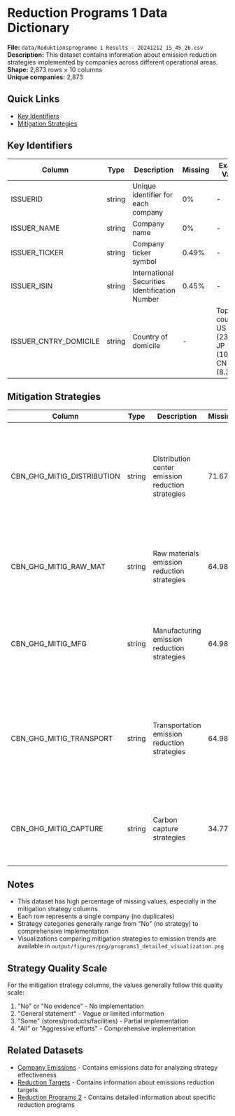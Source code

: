 # Reduction Programs 1 Data Dictionary

**File:** `data/Reduktionsprogramme 1 Results - 20241212 15_45_26.csv`  
**Description:** This dataset contains information about emission reduction strategies implemented by companies across different operational areas.  
**Shape:** 2,873 rows × 10 columns  
**Unique companies:** 2,873  

## Quick Links
- [Key Identifiers](#key-identifiers)
- [Mitigation Strategies](#mitigation-strategies)

## Key Identifiers
| Column | Type | Description | Missing | Example Values |
|--------|------|-------------|---------|----------------|
| ISSUERID | string | Unique identifier for each company | 0% | - |
| ISSUER_NAME | string | Company name | 0% | - |
| ISSUER_TICKER | string | Company ticker symbol | 0.49% | - |
| ISSUER_ISIN | string | International Securities Identification Number | 0.45% | - |
| ISSUER_CNTRY_DOMICILE | string | Country of domicile | - | Top countries: US (23.42%), JP (10.34%), CN (8.32%) |

## Mitigation Strategies
| Column | Type | Description | Missing | Example Values |
|--------|------|-------------|---------|----------------|
| CBN_GHG_MITIG_DISTRIBUTION | string | Distribution center emission reduction strategies | 71.67% | Some stores/distribution centers (anecdotal cases): 14.17%, No: 7.66%, General statement: 3.79%, All or most stores and distribution centers: 2.71% |
| CBN_GHG_MITIG_RAW_MAT | string | Raw materials emission reduction strategies | 64.98% | No: 18.10%, Some products (anecdotal cases): 8.77%, General statement: 7.21%, All or core products: 0.94% |
| CBN_GHG_MITIG_MFG | string | Manufacturing emission reduction strategies | 64.98% | Some facilities (anecdotal cases): 13.54%, No: 13.40%, General statement: 4.70%, All or core production facilities: 3.38% |
| CBN_GHG_MITIG_TRANSPORT | string | Transportation emission reduction strategies | 64.98% | Improvements in fleet, routes, OR load/packaging optimization: 12.88%, No: 8.95%, Improvements in fleet, routes, AND load/packaging optimization: 7.48%, General statement: 5.71% |
| CBN_GHG_MITIG_CAPTURE | string | Carbon capture strategies | 34.77% | No evidence: 39.47%, Limited efforts / information: 16.29%, Some efforts: 8.28%, Aggressive efforts: 1.18% |

## Notes
- This dataset has high percentage of missing values, especially in the mitigation strategy columns
- Each row represents a single company (no duplicates)
- Strategy categories generally range from "No" (no strategy) to comprehensive implementation
- Visualizations comparing mitigation strategies to emission trends are available in `output/figures/png/programs1_detailed_visualization.png`

## Strategy Quality Scale
For the mitigation strategy columns, the values generally follow this quality scale:
1. "No" or "No evidence" - No implementation
2. "General statement" - Vague or limited information
3. "Some" (stores/products/facilities) - Partial implementation
4. "All" or "Aggressive efforts" - Comprehensive implementation

## Related Datasets
- [Company Emissions](company_emissions_data.md) - Contains emissions data for analyzing strategy effectiveness
- [Reduction Targets](targets_data.md) - Contains information about emissions reduction targets
- [Reduction Programs 2](programs2_data.md) - Contains detailed information about specific reduction programs 